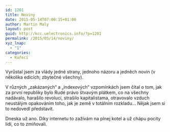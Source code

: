 ```yaml
---
id: 1201
title: Noviny
date: 2015-05-14T07:00:15+01:00
author: Martin Maly
layout: post
guid: http://kcc.uelectronics.info/?p=1201
permalink: /2015/05/14/noviny/
xyz_lnap:
  - "1"
categories:
  - Kuřecí
---
```

Vyrůstal jsem za vlády jedné strany, jednoho názoru a jedněch novin (v několika edicích; zbytečné všechny).

V různých &#8222;zakázaných&#8220; a &#8222;indexových&#8220; vzpomínkách jsem čítal o tom, jak za první republiky bylo Rudé právo štvavým plátkem, co na všechny nadávalo, harašilo revolucí, strašilo kapitalistama, otravovalo vzduch neustálým opakováním toho, jak je země v totálním rozkladu&#8230; Nějak jsem si to nedovedl představit.

Dneska už ano. Díky internetu to zažívám na plnej kotel a už chápu pocity lidí, co to zmiňovali.